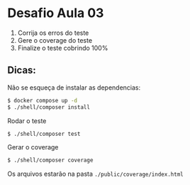# Desafio Aula 03

1. Corrija os erros do teste
2. Gere o coverage do teste
3. Finalize o teste cobrindo 100%

## Dicas:
Não se esqueça de instalar as dependencias:
```bash
$ docker compose up -d
$ ./shell/composer install
```
Rodar o teste
```bash
$ ./shell/composer test
```

Gerar o coverage
```bash
$ ./shell/composer coverage
```````
Os arquivos estarão na pasta ```./public/coverage/index.html```
